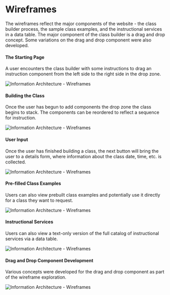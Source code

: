 # Wireframes

The wireframes reflect the major components of the website - the class builder process, the sample class examples, and the instructional services in a data table. The major component of the class builder is a drag and drop concept. Some variations on the drag and drop component were also developed.

#### The Starting Page

A user encounters the class builder with some instructions to drag an instruction component from the left side to the right side in the drop zone.

![Information Architecture - Wireframes](https://github.com/robert-laws/project-instruction-menu-documentation/blob/master/98_support-documents/project-instruction-menu-wireframe-2.jpg)

#### Building the Class

Once the user has begun to add components the drop zone the class begins to stack. The components can be reordered to reflect a sequence for instruction.

![Information Architecture - Wireframes](https://github.com/robert-laws/project-instruction-menu-documentation/blob/master/98_support-documents/project-instruction-menu-wireframe-3.jpg)

#### User Input

Once the user has finished building a class, the next button will bring the user to a details form, where information about the class date, time, etc. is collected.

![Information Architecture - Wireframes](https://github.com/robert-laws/project-instruction-menu-documentation/blob/master/98_support-documents/project-instruction-menu-wireframe-4.jpg)

#### Pre-filled Class Examples

Users can also view prebuilt class examples and potentially use it directly for a class they want to request.

![Information Architecture - Wireframes](https://github.com/robert-laws/project-instruction-menu-documentation/blob/master/98_support-documents/project-instruction-menu-wireframe-5.jpg)

#### Instructional Services

Users can also view a text-only version of the full catalog of instructional services via a data table.

![Information Architecture - Wireframes](https://github.com/robert-laws/project-instruction-menu-documentation/blob/master/98_support-documents/project-instruction-menu-wireframe-6.jpg)

#### Drag and Drop Component Development

Various concepts were developed for the drag and drop component as part of the wireframe exploration.

![Information Architecture - Wireframes](https://github.com/robert-laws/project-instruction-menu-documentation/blob/master/98_support-documents/project-instruction-menu-wireframe-6.jpg)